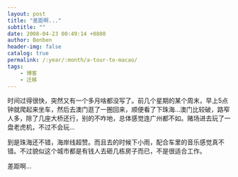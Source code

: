 ```yaml
---
layout: post
title: "差距啊..."
subtitle: ""
date: 2008-04-23 00:49:14 +0800
author: Benben
header-img: false
catalog: true
permalink: /:year/:month/a-tour-to-macao/
tags:
    - 博客
    - 迁移
---
```


时间过得很快，突然又有一个多月啥都没写了。前几个星期的某个周末，早上5点钟就爬起来坐车，然后去澳门逛了一圈回来，顺便看了下珠海...澳门比较破，路窄人多，除了几座大桥还行，别的不咋地，总体感觉连广州都不如。赌场进去玩了一盘老虎机，不过不会玩...
 
到是珠海还不错，海岸线超赞。而且去的时候下小雨，配合车里的音乐感觉真不错。不过貌似这个城市都是有钱人去砸几栋房子而已，不是很适合工作。
 
差距啊...
